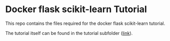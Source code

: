 # Docker flask scikit-learn Tutorial

This repo contains the files required for the docker flask scikit-learn tutorial. 

The tutorial itself can be found in the tutorial subfolder ([link](tutorial/README.md)).